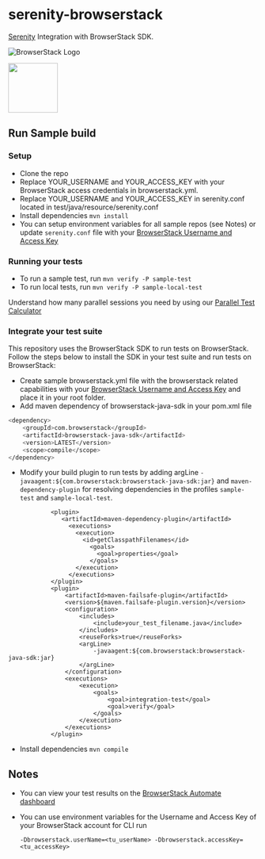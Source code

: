 # serenity-browserstack

[Serenity](https://serenity-bdd.info/) Integration with BrowserStack SDK.

![BrowserStack Logo](https://d98b8t1nnulk5.cloudfront.net/production/images/layout/logo-header.png?1469004780)

<img src="https://serenity-bdd.info/wp-content/uploads/elementor/thumbs/serenity-bdd-pac9onzlqv9ebi90cpg4zsqnp28x4trd1adftgkwbq.png" height = "100">

## Run Sample build
### Setup
* Clone the repo
* Replace YOUR_USERNAME and YOUR_ACCESS_KEY with your BrowserStack access credentials in browserstack.yml.
* Replace YOUR_USERNAME and YOUR_ACCESS_KEY in serenity.conf located in test/java/resource/serenity.conf
* Install dependencies `mvn install`
* You can setup environment variables for all sample repos (see Notes) or update `serenity.conf` file with your [BrowserStack Username and Access Key](https://www.browserstack.com/accounts/settings)

### Running your tests
- To run a sample test, run `mvn verify -P sample-test`
- To run local tests, run `mvn verify -P sample-local-test`

 Understand how many parallel sessions you need by using our [Parallel Test Calculator](https://www.browserstack.com/automate/parallel-calculator?ref=github)

### Integrate your test suite

This repository uses the BrowserStack SDK to run tests on BrowserStack. Follow the steps below to install the SDK in your test suite and run tests on BrowserStack:

* Create sample browserstack.yml file with the browserstack related capabilities with your [BrowserStack Username and Access Key](https://www.browserstack.com/accounts/settings) and place it in your root folder.
* Add maven dependency of browserstack-java-sdk in your pom.xml file
```sh
<dependency>
    <groupId>com.browserstack</groupId>
    <artifactId>browserstack-java-sdk</artifactId>
    <version>LATEST</version>
    <scope>compile</scope>
</dependency>
```
* Modify your build plugin to run tests by adding argLine `-javaagent:${com.browserstack:browserstack-java-sdk:jar}` and `maven-dependency-plugin` for resolving dependencies in the profiles `sample-test` and `sample-local-test`.
```
            <plugin>
               <artifactId>maven-dependency-plugin</artifactId>
                 <executions>
                   <execution>
                     <id>getClasspathFilenames</id>
                       <goals>
                         <goal>properties</goal>
                       </goals>
                   </execution>
                 </executions>
            </plugin>
            <plugin>
                <artifactId>maven-failsafe-plugin</artifactId>
                <version>${maven.failsafe-plugin.version}</version>
                <configuration>
                    <includes>
                        <include>your_test_filename.java</include>
                    </includes>
                    <reuseForks>true</reuseForks>
                    <argLine>
                        -javaagent:${com.browserstack:browserstack-java-sdk:jar}
                    </argLine>
                </configuration>
                <executions>
                    <execution>
                        <goals>
                            <goal>integration-test</goal>
                            <goal>verify</goal>
                        </goals>
                    </execution>
                </executions>
            </plugin>
```
* Install dependencies `mvn compile`

## Notes
* You can view your test results on the [BrowserStack Automate dashboard](https://www.browserstack.com/automate)
* You can use environment variables for the Username and Access Key of your BrowserStack account for CLI run
  
  ```
  -Dbrowserstack.userName=<tu_userName> -Dbrowserstack.accessKey=<tu_accessKey>
  ```


